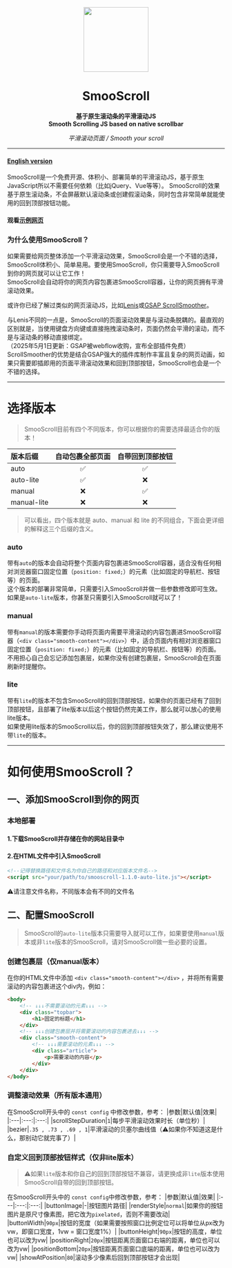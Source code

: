<div align="center">
<a href="https://shuninyu.github.io/SmooScroll">
  <img src="https://ik.imagekit.io/shunin/SmooScroll/smooscroll-logo.svg" height="150px" />
</a>

# SmooScroll

**基于原生滚动条的平滑滚动JS**<br>**Smooth Scrolling JS based on native scrollbar**

*平滑滚动页面 / Smooth your scroll*
</div>

---
#### [English version](https://github.com/ShuninYu/SmooScroll/blob/main/docs/README-en.md)
SmooScroll是一个免费开源、体积小、部署简单的平滑滚动JS，基于原生JavaScript所以不需要任何依赖（比如jQuery、Vue等等）。
SmooScroll的效果基于原生滚动条，不会屏蔽默认滚动条或创建假滚动条，同时包含非常简单就能使用的回到顶部按钮功能。
#### 观看[示例网页](https://shuninyu.github.io/SmooScroll/)

### 为什么使用SmooScroll？
如果需要给网页整体添加一个平滑滚动效果，SmooScroll会是一个不错的选择，SmooScroll体积小、简单易用。要使用SmooScroll，你只需要导入SmooScroll到你的网页就可以让它工作！<br>SmooScroll会自动将你的网页内容包裹进SmooScroll容器，让你的网页拥有平滑滚动效果。

或许你已经了解过类似的网页滚动JS，比如[Lenis](https://github.com/darkroomengineering/lenis)或[GSAP ScrollSmoother](https://gsap.com/docs/v3/Plugins/ScrollSmoother/)。

与Lenis不同的一点是，SmooScroll的页面滚动效果是与滚动条脱耦的。最直观的区别就是，当使用键盘方向键或直接拖拽滚动条时，页面仍然会平滑的滚动，而不是与滚动条的移动直接绑定。<br>（2025年5月1日更新：GSAP被webflow收购，宣布全部插件免费）ScrollSmoother的优势是结合GSAP强大的插件库制作丰富且复杂的网页动画，如果只需要即插即用的页面平滑滚动效果和回到顶部按钮，SmooScroll也会是一个不错的选择。

---
# 选择版本
>SmooScroll目前有四个不同版本，你可以根据你的需要选择最适合你的版本！

|版本后缀|自动包裹全部页面|自带回到顶部按钮|
|:---|:---:|:---:|
|auto|✅|✅|
|auto-lite|✅|❌|
|manual|❌|✅|
|manual-lite|❌|❌|

>可以看出，四个版本就是 auto、manual 和 lite 的不同组合，下面会更详细的解释这三个后缀的含义。

### auto
带有```auto```的版本会自动将整个页面内容包裹进SmooScroll容器，适合没有任何相对浏览器窗口固定位置（```position: fixed;```）的元素（比如固定的导航栏、按钮等）的页面。<br>这个版本的部署非常简单，只需要引入SmooScroll并做一些参数修改即可生效。<br>如果是```auto-lite```版本，你甚至只需要引入SmooScroll就可以了！

### manual
带有```manual```的版本需要你手动将页面内需要平滑滚动的内容包裹进SmooScroll容器（```<div class="smooth-content"></div>```）中，适合页面内有相对浏览器窗口固定位置（```position: fixed;```）的元素（比如固定的导航栏、按钮等）的页面。<br>不用担心自己会忘记添加包裹层，如果你没有创建包裹层，SmooScroll会在页面刷新时提醒你。

### lite
带有```lite```的版本不包含SmooScroll的回到顶部按钮，如果你的页面已经有了回到顶部按钮，且部署了lite版本以后这个按钮仍然完美工作，那么就可以放心的使用lite版本。<br>如果使用lite版本的SmooScroll以后，你的回到顶部按钮失效了，那么建议使用不带```lite```的版本。

---
# 如何使用SmooScroll？
## 一、添加SmooScroll到你的网页
### 本地部署
#### 1.下载SmooScroll并存储在你的网站目录中
#### 2.在HTML文件中引入SmooScroll
```html
<!--记得替换路径和文件名为你自己的路径和对应版本文件名-->
<script src="your/path/to/smooscroll-1.1.0-auto-lite.js"></script>
```
⚠️请注意文件名称，不同版本会有不同的文件名
## 二、配置SmooScroll
>SmooScroll的```auto-lite```版本只需要导入就可以工作，如果要使用```manual```版本或非```lite```版本的SmooScroll，请对SmooScroll做一些必要的设置。
### 创建包裹层（仅manual版本）
在你的HTML文件中添加 ```<div class="smooth-content"></div>``` ，并将所有需要滚动的内容包裹进这个div内，例如：
```html
<body>
    <!-- ↓↓↓不需要滚动的元素↓↓↓ -->
    <div class="topbar">
        <h1>固定的标题</h1>
    </div>
    <!-- ↓↓↓创建包裹层并将需要滚动的内容包裹进去↓↓↓ -->
    <div class="smooth-content">
        <!-- ↓↓↓需要滚动的元素↓↓↓ -->
        <div class="article">
            <p>需要滚动的内容</p>
        </div>
    </div>
</body>
```
### 调整滚动效果（所有版本通用）
在SmooScroll开头中的 ```const config``` 中修改参数，参考：
|参数|默认值|效果|
|:---|:---:|:---:|
|scrollStepDuration|```1```|每步平滑滚动效果时长（单位秒）|
|bezier|```.35 , .73 , .69 , 1```|平滑滚动的贝塞尔曲线值（⚠️如果你不知道这是什么，那别动它就完事了）|

### 自定义回到顶部按钮样式（仅非lite版本）
>⚠️如果```lite```版本和你自己的回到顶部按钮不兼容，请更换成非```lite```版本使用SmooScroll自带的回到顶部按钮。

在SmooScroll开头中的 ```const config```中修改参数，参考：
|参数|默认值|效果|
|:---|:---:|:---:|
|buttonImage|-|按钮图片路径|
|renderStyle|```normal```|如果你的按钮图片是原尺寸像素图，把它改为```pixelated```，否则不需要改动|
|buttonWidth|```90px```|按钮的宽度（如果需要按照窗口比例定位可以将单位从px改为vw，即窗口宽度，1vw = 窗口宽度1%）|
|buttonHeight|```90px```|按钮的高度，单位也可以改为vw|
|positionRight|```20px```|按钮距离页面窗口右端的距离，单位也可以改为vw|
|positionBottom|```20px```|按钮距离页面窗口底端的距离，单位也可以改为vw|
|showAtPosition|```80```|滚动多少像素后回到顶部按钮才会出现|